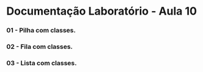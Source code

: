 # Documentação Laboratório - Aula 10

### 01 - Pilha com classes.



### 02 - Fila com classes.



### 03 - Lista com classes.


